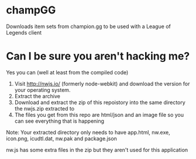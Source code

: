 # champGG
Downloads item sets from champion.gg to be used with a League of Legends client


# Can I be sure you aren't hacking me?

Yes you can (well at least from the compiled code)

1. Visit http://nwjs.io/ (formerly node-webkit) and download the version for your operating system.
2. Extract the archive
3. Download and extract the zip of this repoistory into the same directory the nwjs.zip extracted to
4. The files you get from this repo are html/json and an image file so you can see everything that is happening

Note: Your extracted directory only needs to have app.html, nw.exe, icon.png, icudtl.dat, nw.pak and package.json

nw.js has some extra files in the zip but they aren't used for this application
